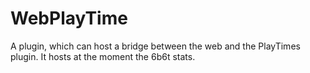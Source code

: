 # WebPlayTime
A plugin, which can host a bridge between the web and the PlayTimes plugin. It hosts at the moment the 6b6t stats.
